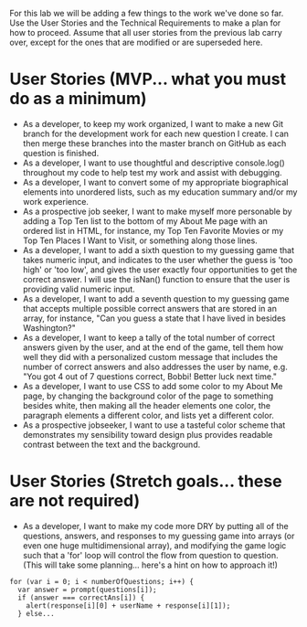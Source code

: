 For this lab we will be adding a few things to the work we've done so far. Use the User Stories and the Technical Requirements to make a plan for how to proceed. Assume that all user stories from the previous lab carry over, except for the ones that are modified or are superseded here.

# User Stories (MVP... what you must do as a minimum)

- As a developer, to keep my work organized, I want to make a new Git branch for the development work for each new question I create. I can then merge these branches into the master branch on GitHub as each question is finished.
- As a developer, I want to use thoughtful and descriptive console.log() throughout my code to help test my work and assist with debugging.
- As a developer, I want to convert some of my appropriate biographical elements into unordered lists, such as my education summary and/or my work experience.
- As a prospective job seeker, I want to make myself more personable by adding a Top Ten list to the bottom of my About Me page with an ordered list in HTML, for instance, my Top Ten Favorite Movies or my Top Ten Places I Want to Visit, or something along those lines.
- As a developer, I want to add a sixth question to my guessing game that takes numeric input, and indicates to the user whether the guess is 'too high' or 'too low', and gives the user exactly four opportunities to get the correct answer. I will use the isNan() function to ensure that the user is providing valid numeric input.
- As a developer, I want to add a seventh question to my guessing game that accepts multiple possible correct answers that are stored in an array, for instance, "Can you guess a state that I have lived in besides Washington?"
- As a developer, I want to keep a tally of the total number of correct answers given by the user, and at the end of the game, tell them how well they did with a personalized custom message that includes the number of correct answers and also addresses the user by name, e.g. "You got 4 out of 7 questions correct, Bobbi! Better luck next time."
- As a developer, I want to use CSS to add some color to my About Me page, by changing the background color of the page to something besides white, then making all the header elements one color, the paragraph elements a different color, and lists yet a different color.
- As a prospective jobseeker, I want to use a tasteful color scheme that demonstrates my sensibility toward design plus provides readable contrast between the text and the background.

# User Stories (Stretch goals... these are not required)

- As a developer, I want to make my code more DRY by putting all of the questions, answers, and responses to my guessing game into arrays (or even one huge multidimensional array), and modifying the game logic such that a 'for' loop will control the flow from question to question. (This will take some planning... here's a hint on how to approach it!)

```
for (var i = 0; i < numberOfQuestions; i++) {
  var answer = prompt(questions[i]);
  if (answer === correctAns[i]) {
    alert(response[i][0] + userName + response[i][1]);
  } else...
```
